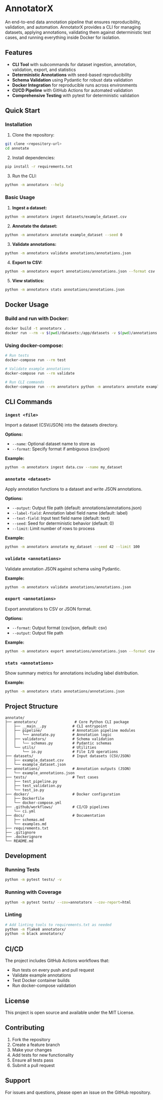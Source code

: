# AnnotatorX

An end-to-end data annotation pipeline that ensures reproducibility, validation, and automation. AnnotatorX provides a CLI for managing datasets, applying annotations, validating them against deterministic test cases, and running everything inside Docker for isolation.

## Features

- **CLI Tool** with subcommands for dataset ingestion, annotation, validation, export, and statistics
- **Deterministic Annotations** with seed-based reproducibility
- **Schema Validation** using Pydantic for robust data validation
- **Docker Integration** for reproducible runs across environments
- **CI/CD Pipeline** with GitHub Actions for automated validation
- **Comprehensive Testing** with pytest for deterministic validation

## Quick Start

### Installation

1. Clone the repository:
```bash
git clone <repository-url>
cd annotate
```

2. Install dependencies:
```bash
pip install -r requirements.txt
```

3. Run the CLI:
```bash
python -m annotatorx --help
```

### Basic Usage

1. **Ingest a dataset:**
```bash
python -m annotatorx ingest datasets/example_dataset.csv
```

2. **Annotate the dataset:**
```bash
python -m annotatorx annotate example_dataset --seed 0
```

3. **Validate annotations:**
```bash
python -m annotatorx validate annotations/annotations.json
```

4. **Export to CSV:**
```bash
python -m annotatorx export annotations/annotations.json --format csv
```

5. **View statistics:**
```bash
python -m annotatorx stats annotations/annotations.json
```

## Docker Usage

### Build and run with Docker:
```bash
docker build -t annotatorx .
docker run --rm -v $(pwd)/datasets:/app/datasets -v $(pwd)/annotations:/app/annotations annotatorx python -m annotatorx --help
```

### Using docker-compose:
```bash
# Run tests
docker-compose run --rm test

# Validate example annotations
docker-compose run --rm validate

# Run CLI commands
docker-compose run --rm annotatorx python -m annotatorx annotate example_dataset
```

## CLI Commands

### `ingest <file>`
Import a dataset (CSV/JSON) into the datasets directory.

**Options:**
- `--name`: Optional dataset name to store as
- `--format`: Specify format if ambiguous (csv/json)

**Example:**
```bash
python -m annotatorx ingest data.csv --name my_dataset
```

### `annotate <dataset>`
Apply annotation functions to a dataset and write JSON annotations.

**Options:**
- `--output`: Output file path (default: annotations/annotations.json)
- `--label-field`: Annotation label field name (default: label)
- `--text-field`: Input text field name (default: text)
- `--seed`: Seed for deterministic behavior (default: 0)
- `--limit`: Limit number of rows to process

**Example:**
```bash
python -m annotatorx annotate my_dataset --seed 42 --limit 100
```

### `validate <annotations>`
Validate annotation JSON against schema using Pydantic.

**Example:**
```bash
python -m annotatorx validate annotations/annotations.json
```

### `export <annotations>`
Export annotations to CSV or JSON format.

**Options:**
- `--format`: Output format (csv/json, default: csv)
- `--output`: Output file path

**Example:**
```bash
python -m annotatorx export annotations/annotations.json --format csv --output results.csv
```

### `stats <annotations>`
Show summary metrics for annotations including label distribution.

**Example:**
```bash
python -m annotatorx stats annotations/annotations.json
```

## Project Structure

```
annotate/
├── annotatorx/                 # Core Python CLI package
│   ├── __main__.py            # CLI entrypoint
│   ├── pipeline/              # Annotation pipeline modules
│   │   └── annotate.py        # Annotation logic
│   ├── validators/            # Schema validation
│   │   └── schemas.py         # Pydantic schemas
│   └── utils/                 # Utilities
│       └── io.py              # File I/O operations
├── datasets/                  # Input datasets (CSV/JSON)
│   ├── example_dataset.csv
│   └── example_dataset.json
├── annotations/               # Annotation outputs (JSON)
│   └── example_annotations.json
├── tests/                     # Test cases
│   ├── test_pipeline.py
│   ├── test_validation.py
│   └── test_io.py
├── docker/                    # Docker configuration
│   ├── Dockerfile
│   └── docker-compose.yml
├── .github/workflows/         # CI/CD pipelines
│   └── ci.yml
├── docs/                      # Documentation
│   ├── schemas.md
│   └── examples.md
├── requirements.txt
├── .gitignore
├── .dockerignore
└── README.md
```

## Development

### Running Tests
```bash
python -m pytest tests/ -v
```

### Running with Coverage
```bash
python -m pytest tests/ --cov=annotatorx --cov-report=html
```

### Linting
```bash
# Add linting tools to requirements.txt as needed
python -m flake8 annotatorx/
python -m black annotatorx/
```

## CI/CD

The project includes GitHub Actions workflows that:
- Run tests on every push and pull request
- Validate example annotations
- Test Docker container builds
- Run docker-compose validation

## License

This project is open source and available under the MIT License.

## Contributing

1. Fork the repository
2. Create a feature branch
3. Make your changes
4. Add tests for new functionality
5. Ensure all tests pass
6. Submit a pull request

## Support

For issues and questions, please open an issue on the GitHub repository.
